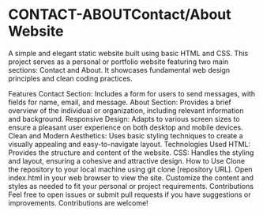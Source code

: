 # CONTACT-ABOUTContact/About Website
A simple and elegant static website built using basic HTML and CSS. This project serves as a personal or portfolio website featuring two main sections: Contact and About. It showcases fundamental web design principles and clean coding practices.

Features
Contact Section: Includes a form for users to send messages, with fields for name, email, and message.
About Section: Provides a brief overview of the individual or organization, including relevant information and background.
Responsive Design: Adapts to various screen sizes to ensure a pleasant user experience on both desktop and mobile devices.
Clean and Modern Aesthetics: Uses basic styling techniques to create a visually appealing and easy-to-navigate layout.
Technologies Used
HTML: Provides the structure and content of the website.
CSS: Handles the styling and layout, ensuring a cohesive and attractive design.
How to Use
Clone the repository to your local machine using git clone [repository URL].
Open index.html in your web browser to view the site.
Customize the content and styles as needed to fit your personal or project requirements.
Contributions
Feel free to open issues or submit pull requests if you have suggestions or improvements. Contributions are welcome!
